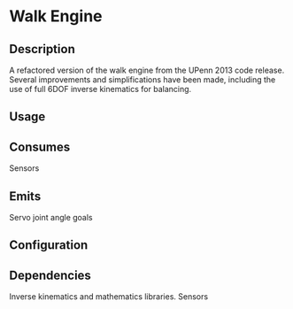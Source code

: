 Walk Engine
=============

## Description

A refactored version of the walk engine from the UPenn 2013 code release. 
Several improvements and simplifications have been made, including the use of full 6DOF inverse kinematics for balancing.

## Usage

## Consumes

Sensors

## Emits

Servo joint angle goals

## Configuration

## Dependencies

Inverse kinematics and mathematics libraries.
Sensors
